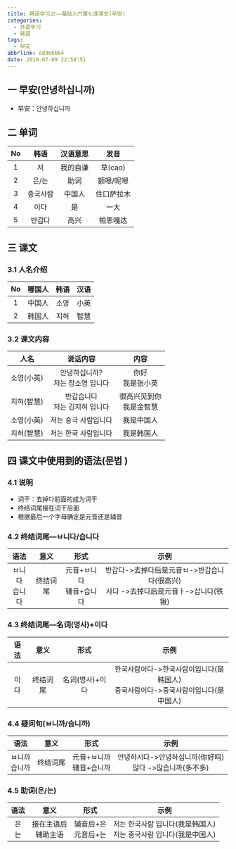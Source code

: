 ```yaml
---
title: 韩语学习之——基础入门第七课课文(早安)
categories:
  - 外语学习
  - 韩语
tags:
  - 早安
abbrlink: ed966b64
date: 2019-07-09 22:58:51
---
```


##   一 早安(안녕하십니까)

* 早安：안녕하십니까

<!--more-->

## 二 单词

|  No  |   韩语   | 汉语意思 |    发音    |
| :--: | :------: | :------: | :--------: |
|  1   |    저    | 我的自谦 |  草(cao)   |
|  2   |  은/는   |   助词   | 额嗯/呢嗯  |
|  3   | 중국사람 |  中国人  | 住口萨拉木 |
|  4   |   이다   |    是    |    一大    |
|  5   |  반갑다  |   高兴   |  帕恩嘎达  |

## 三 课文

### 3.1 人名介绍

|  No  | 哪国人 | 韩语 | 汉语 |
| :--: | :----: | :--: | :--: |
|  1   | 中国人 | 소영 | 小英 |
|  2   | 韩国人 | 지혀 | 智慧 |

### 3.2 课文内容

|    人名    |              说话内容               |            内容             |
| :--------: | :---------------------------------: | :-------------------------: |
| 소영(小英) | 안녕하십니까?<br>저는 장소영 입니다 |     你好<br/>我是张小英     |
| 지혀(智慧) |  반갑습니다<br/>저는 김지혀 입니다  | 很高兴见到你<br/>我是金智慧 |
| 소영(小英) |        저는 숭극 사람입니다         |         我是中国人          |
| 지혀(智慧) |        저는 한국 사람입니다         |         我是韩国人          |


##  四 课文中使用到的语法(문법 )

### 4.1 说明

* 词干：去掉다前面的成为词干
* 终结词尾接在词干后面
* 根据最后一个字母确定是元音还是辅音

### 4.2 终结词尾—ㅂ니다/습니다 

|       语法        |   意义   |            形式             |                             示例                             |
| :---------------: | :------: | :-------------------------: | :----------------------------------------------------------: |
| ㅂ니다<br/>습니다 | 终结词尾 | 元音+ㅂ니다<br/>辅音+습니다 | 반갑다->去掉다后是元音ㅂ->반갑습니다(很高兴)<br/>사다 ->去掉다后是元音ㅏ->삽니다(铁锹) |

### 4.3 终结词尾—名词(명사)+이다

| 语法 |   意义   |      形式       |                             示例                             |
| :--: | :------: | :-------------: | :----------------------------------------------------------: |
| 이다 | 终结词尾 | 名词(명사)+이다 | 한국사람이다->한국사람이입니다(是韩国人)<br/>중국사람이다->중국사람이입니다(是中国人) |

### 4.4 疑问句(ㅂ니까/습니까)

|       语法        |   意义   |            形式             |                             示例                             |
| :---------------: | :------: | :-------------------------: | :----------------------------------------------------------: |
| ㅂ니까<br/>습니까 | 终结词尾 | 元音+ㅂ니까<br/>辅音+습니까 | 안녕하시다->안녕하십니까(你好吗)<br/>많다 ->많습니까(多不多) |

### 4.5  助词(은/는)

|   语法    |          意义           |          形式           |                             示例                             |
| :-------: | :---------------------: | :---------------------: | :----------------------------------------------------------: |
| 은<br/>는 | 接在主语后<br/>辅助主语 | 辅音后+은<br/>元音后+는 | 저는 한국사람 입니다(我是韩国人)<br/>저는 중국사람 입니다(我是中国人) |